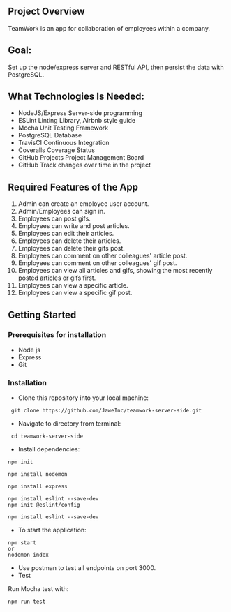 ## **Project Overview**

TeamWork​ is an app for collaboration of employees within a company.

## **Goal:**

Set up the node/express server and RESTful API, then persist the data with PostgreSQL.

## **What Technologies Is Needed:**

* NodeJS/Express Server-side programming
* ESLint Linting Library, Airbnb style guide
* Mocha Unit Testing Framework
* PostgreSQL Database
* TravisCI Continuous Integration
* Coveralls Coverage Status
* GitHub Projects Project Management Board
* GitHub Track changes over time in the project

## **Required Features of the App**

1. Admin can create an employee user account.
2. Admin/Employees can sign in.
3. Employees can post gifs.
4. Employees can write and post articles.
5. Employees can edit their articles.
6. Employees can delete their articles.
7. Employees can delete their gifs post.
8. Employees can comment on other colleagues' article post.
9. Employees can comment on other colleagues' gif post.
10. Employees can view all articles and gifs, showing the most recently posted articles or gifs first.
11. Employees can view a specific article.
12. Employees can view a specific gif post.

## **Getting Started**

### **Prerequisites for installation**

* Node js
* Express
* Git

### **Installation**

* Clone this repository into your local machine:

```plaintext
 git clone https://github.com/JaweInc/teamwork-server-side.git
```

* Navigate to directory from terminal:

```plaintext
 cd teamwork-server-side
```

* Install dependencies:

```plaintext
npm init
```

```plaintext
npm install nodemon
```

```plaintext
npm install express
```

```plaintext
npm install eslint --save-dev
npm init @eslint/config
```

```plaintext
npm install eslint --save-dev
```

* To start the application:

```plaintext
npm start
or
nodemon index
```

* Use postman to test all endpoints on port 3000.
* Test

Run Mocha test with:

```plaintext
npm run test
```
